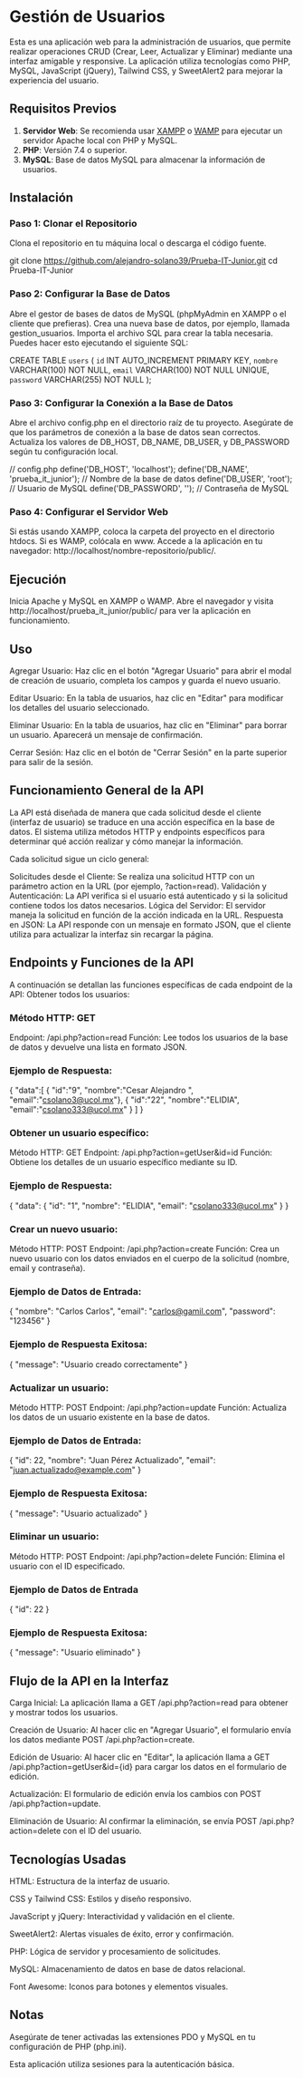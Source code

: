# Gestión de Usuarios

Esta es una aplicación web para la administración de usuarios, que permite realizar operaciones CRUD (Crear, Leer, Actualizar y Eliminar) mediante una interfaz amigable y responsive. La aplicación utiliza tecnologías como PHP, MySQL, JavaScript (jQuery), Tailwind CSS, y SweetAlert2 para mejorar la experiencia del usuario.

## Requisitos Previos

1. **Servidor Web**: Se recomienda usar [XAMPP](https://www.apachefriends.org/) o [WAMP](https://www.wampserver.com/) para ejecutar un servidor Apache local con PHP y MySQL.
2. **PHP**: Versión 7.4 o superior.
3. **MySQL**: Base de datos MySQL para almacenar la información de usuarios.

## Instalación

### Paso 1: Clonar el Repositorio

Clona el repositorio en tu máquina local o descarga el código fuente.

git clone https://github.com/alejandro-solano39/Prueba-IT-Junior.git
cd Prueba-IT-Junior

### Paso 2: Configurar la Base de Datos
Abre el gestor de bases de datos de MySQL (phpMyAdmin en XAMPP o el cliente que prefieras).
Crea una nueva base de datos, por ejemplo, llamada gestion_usuarios.
Importa el archivo SQL para crear la tabla necesaria. Puedes hacer esto ejecutando el siguiente SQL:

CREATE TABLE `users` (
  `id` INT AUTO_INCREMENT PRIMARY KEY,
  `nombre` VARCHAR(100) NOT NULL,
  `email` VARCHAR(100) NOT NULL UNIQUE,
  `password` VARCHAR(255) NOT NULL
);

### Paso 3: Configurar la Conexión a la Base de Datos
Abre el archivo config.php en el directorio raíz de tu proyecto.
Asegúrate de que los parámetros de conexión a la base de datos sean correctos. Actualiza los valores de DB_HOST, DB_NAME, DB_USER, y DB_PASSWORD según tu configuración local.

// config.php
define('DB_HOST', 'localhost');
define('DB_NAME', 'prueba_it_junior'); // Nombre de la base de datos
define('DB_USER', 'root');             // Usuario de MySQL
define('DB_PASSWORD', '');             // Contraseña de MySQL

### Paso 4: Configurar el Servidor Web
Si estás usando XAMPP, coloca la carpeta del proyecto en el directorio htdocs. Si es WAMP, colócala en www.
Accede a la aplicación en tu navegador: http://localhost/nombre-repositorio/public/.

## Ejecución
Inicia Apache y MySQL en XAMPP o WAMP.
Abre el navegador y visita http://localhost/prueba_it_junior/public/ para ver la aplicación en funcionamiento.

## Uso
Agregar Usuario: Haz clic en el botón "Agregar Usuario" para abrir el modal de creación de usuario, completa los campos y guarda el nuevo usuario.

Editar Usuario: En la tabla de usuarios, haz clic en "Editar" para modificar los detalles del usuario seleccionado.

Eliminar Usuario: En la tabla de usuarios, haz clic en "Eliminar" para borrar un usuario. Aparecerá un mensaje de confirmación.

Cerrar Sesión: Haz clic en el botón de "Cerrar Sesión" en la parte superior para salir de la sesión.

## Funcionamiento General de la API
La API está diseñada de manera que cada solicitud desde el cliente (interfaz de usuario) se traduce en una acción específica en la base de datos. El sistema utiliza métodos HTTP y endpoints específicos para determinar qué acción realizar y cómo manejar la información.

Cada solicitud sigue un ciclo general:

Solicitudes desde el Cliente: Se realiza una solicitud HTTP con un parámetro action en la URL (por ejemplo, ?action=read).
Validación y Autenticación: La API verifica si el usuario está autenticado y si la solicitud contiene todos los datos necesarios.
Lógica del Servidor: El servidor maneja la solicitud en función de la acción indicada en la URL.
Respuesta en JSON: La API responde con un mensaje en formato JSON, que el cliente utiliza para actualizar la interfaz sin recargar la página.

## Endpoints y Funciones de la API
A continuación se detallan las funciones específicas de cada endpoint de la API:
Obtener todos los usuarios:

### Método HTTP: GET
Endpoint: /api.php?action=read
Función: Lee todos los usuarios de la base de datos y devuelve una lista en formato JSON.
### Ejemplo de Respuesta:

{
"data":[
      {
      "id":"9",
      "nombre":"Cesar Alejandro ",
      "email":"csolano3@ucol.mx"},
      {
      "id":"22",
      "nombre":"ELIDIA",
      "email":"csolano333@ucol.mx"
      }
      ]
}

### Obtener un usuario específico:
Método HTTP: GET
Endpoint: /api.php?action=getUser&id=id
Función: Obtiene los detalles de un usuario específico mediante su ID.

### Ejemplo de Respuesta:
{
    "data": {
        "id": "1",
        "nombre": "ELIDIA",
        "email": "csolano333@ucol.mx"
    }
}

### Crear un nuevo usuario:

Método HTTP: POST
Endpoint: /api.php?action=create
Función: Crea un nuevo usuario con los datos enviados en el cuerpo de la solicitud (nombre, email y contraseña).
### Ejemplo de Datos de Entrada:
{
  "nombre": "Carlos Carlos",
  "email": "carlos@gamil.com",
  "password": "123456"
}
### Ejemplo de Respuesta Exitosa:
{
    "message": "Usuario creado correctamente"
}

### Actualizar un usuario:

Método HTTP: POST
Endpoint: /api.php?action=update
Función: Actualiza los datos de un usuario existente en la base de datos.
### Ejemplo de Datos de Entrada:
{
  "id": 22,
  "nombre": "Juan Pérez Actualizado",
  "email": "juan.actualizado@example.com"
}

### Ejemplo de Respuesta Exitosa:
{
    "message": "Usuario actualizado"
}

### Eliminar un usuario:

Método HTTP: POST
Endpoint: /api.php?action=delete
Función: Elimina el usuario con el ID especificado.
### Ejemplo de Datos de Entrada
{
  "id": 22
}
### Ejemplo de Respuesta Exitosa:
{
    "message": "Usuario eliminado"
}

## Flujo de la API en la Interfaz
Carga Inicial: La aplicación llama a GET /api.php?action=read para obtener y mostrar todos los usuarios.

Creación de Usuario: Al hacer clic en "Agregar Usuario", el formulario envía los datos mediante POST /api.php?action=create.

Edición de Usuario: Al hacer clic en "Editar", la aplicación llama a GET /api.php?action=getUser&id={id} para cargar los datos en el formulario de edición.

Actualización: El formulario de edición envía los cambios con POST /api.php?action=update.

Eliminación de Usuario: Al confirmar la eliminación, se envía POST /api.php?action=delete con el ID del usuario.

## Tecnologías Usadas
HTML: Estructura de la interfaz de usuario.

CSS y Tailwind CSS: Estilos y diseño responsivo.

JavaScript y jQuery: Interactividad y validación en el cliente.

SweetAlert2: Alertas visuales de éxito, error y confirmación.

PHP: Lógica de servidor y procesamiento de solicitudes.

MySQL: Almacenamiento de datos en base de datos relacional.

Font Awesome: Iconos para botones y elementos visuales.

## Notas
Asegúrate de tener activadas las extensiones PDO y MySQL en tu configuración de PHP (php.ini).

Esta aplicación utiliza sesiones para la autenticación básica.
